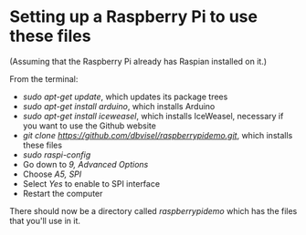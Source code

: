 # Setting up a Raspberry Pi to use these files

(Assuming that the Raspberry Pi already has Raspian installed on it.)

From the terminal:

 * *sudo apt-get update*, which updates its package trees
 * *sudo apt-get install arduino*, which installs Arduino
 * *sudo apt-get install iceweasel*, which installs IceWeasel, necessary if you want to use the Github website
 * *git clone https://github.com/dbvisel/raspberrypidemo.git*, which installs these files
 * *sudo raspi-config*
  * Go down to *9, Advanced Options*
  * Choose *A5, SPI*
  * Select *Yes* to enable to SPI interface
 * Restart the computer

There should now be a directory called *raspberrypidemo* which has the files that you'll use in it.
